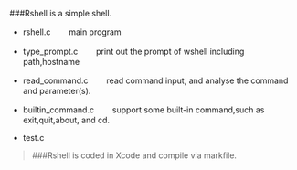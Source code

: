 ###Rshell is a simple shell.  


* rshell.c 　　main program

* type_prompt.c 　　print out the prompt of wshell including path,hostname

* read_command.c 　　read command input, and analyse the command and parameter(s).

* builtin_command.c 　　support some built-in command,such as exit,quit,about, and cd.

* test.c

>###Rshell is coded in Xcode and compile via markfile.
